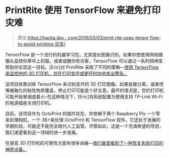 # PrintRite 使用 TensorFlow 来避免打印灾难

> 原文:[https://hacka day . com/2019/03/03/print rite-uses-tensor flow-to-avoid-printing-灾变/](https://hackaday.com/2019/03/03/printrite-uses-tensorflow-to-avoid-printing-catastrophies/)

TensorFlow 是一个流行的机器学习包，尤其擅长图像识别。如果你想使用网络摄像头监控你草坪上的猫，或者提醒你有访客，TensorFlow 可以通过一系列预烤库帮助你实现这一目标。[Eric]对 PrintRite 采取了不同的策略—[使用 TensorFlow 来监控他的 3D 打印机，并在打印变坏或更坏时向他发出警告。](https://hackaday.io/project/163587-printrite-tensorflow-for-3d-printing)

该项目依靠训练 TensorFlow 来识别变坏的 3D 打印图像。如果层被分离，或者喷嘴被融化的粘性物质覆盖，停止打印可能是个好主意。最坏的情况是，您的打印机可能开始冒烟或着火–在这种情况下，[Eric]将系统配置为使用支持 TP-Link Wi-Fi 的电源插座关闭打印机。

目前，该项目作为 OctoPrint 的插件存在，并依赖于两个 Raspberry Pis 一个零来处理相机，一个 3B+来处理 OctoPrint 和 TensorFlow 软件。它还处于发展的早期阶段，可能还不能完全取代人工监管。尽管如此，这是一个充满希望的项目，我们渴望看到这一领域的进一步发展。

在提高 3D 打印机的可靠性方面有很多进展—[我们甚至看到了一种恢复失败打印的神奇设备。](https://hackaday.com/2018/04/13/resuming-failed-3d-prints-automatically/)